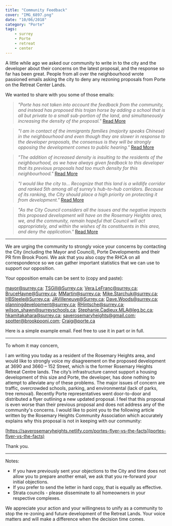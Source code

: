 ```yaml
---
title: "Community Feedback"
cover: "IMG_6897.png"
date: "10/06/2018"
category: "Porte"
tags:
    - surrey
    - Porte
    - retreat
    - center
---
```


A little while ago we asked our community to write in to the city and the developer about their concerns on the latest proposal, and the response so far has been great.  People from all over the neighbourhood wrote passioned emails asking the city to deny any rezoning proposals from Porte on the Retreat Center Lands.

We wanted to share with you some of those emails:

>_"Porte has not taken into account the feedback from the community, and instead has proposed this trojan horse by adding a school that is all but private to a small sub-portion of the land, and simultaneously increasing the density of the proposal."_
  [Read More](letter-001.pdf)

 >_"I am in contact of the immigrants families (majority speaks Chinese) in the neighbourhood and even though they are slower in response to the developer proposals, the consensus is they will be strongly opposing the development comes to public hearing."_ [Read More](letter-003.pdf)

 >_"The addition of increased density is insulting to the residents of the neighbourhood, as we have always given feedback to this developer that its previous proposals had too much density for this neighbourhood."_ [Read More](letter-004.pdf)
 
>_"I would like the city to… Recognize that this land is a wildlife corridor and ranked 5th among all of surrey’s hub-to-hub corridors. Because of its ranking, the City should place a high priority on protecting it from development."_ [Read More](letter-005.pdf)
 
>_"As the City Council considers all the issues and the negative impacts this proposed development will have on the Rosemary Heights area, we, and the community, remain hopeful that Council will act appropriately, and within the wishes of its constituents in this area, and deny the application."_ [Read More](letter-006.pdf)


 
****************************
We are urging the community to strongly voice your concerns by contacting the City (including the Mayor and Council), Porte Developments and their PR firm Brook Pooni.   We ask that you also copy the RHCA on all correspondence so we can gather important statistics that we can use to support our opposition.

Your opposition emails can be sent to (copy and paste):

mayor@surrey.ca; TSGill@Surrey.ca; Vera.LeFranc@surrey.ca; BruceHayne@Surrey.ca; MMartin@surrey.ca; Mike.Starchuk@surrey.ca; HBSteele@Surrey.ca; JAVilleneuve@Surrey.ca; Dave.Woods@surrey.ca; planningdevelopment@surrey.ca; RHintsche@surrey.ca; wilson_shawn@surreyschools.ca; Stephanie.Cadieux.MLA@leg.bc.ca; hkamitakahara@surrey.ca; saverosemaryheights@gmail.com; spotter@brookpooni.com; Craig@porte.ca

Here is a simple example email.  Feel free to use it in part or in full.
****************************
To whom it may concern,

I am writing you today as a resident of the Rosemary Heights area, and would like to strongly voice my disagreement on the proposed development at 3690 and 3660 – 152 Street, which is the former Rosemary Heights Retreat Centre lands.  The city’s infrastructure cannot support a housing development of this size and Porte, the developer, has done nothing to attempt to alleviate any of these problems.  The major issues of concern are traffic, overcrowded schools, parking, and environmental (lack of parks, tree removal).  Recently Porte representatives went door-to-door and distributed a flyer outlining a new updated proposal.  I feel that this proposal is even worse than their previous proposal and does not address any of the community's concerns.  I would like to point you to the following article written by the Rosemary Heights Community Association which accurately explains why this proposal is not in keeping with our community:

[https://saverosemaryheights.netlify.com/portes-flyer-vs-the-facts](portes-flyer-vs-the-facts)

Thank you.
****************************

Notes: 
*	If you have previously sent your objections to the City and time does not allow you to prepare another email, we ask that you re-forward your initial objections.
*	If you prefer to send the letter in hard copy, that is equally as effective.
*	Strata councils - please disseminate to all homeowners in your respective complexes.

We appreciate your action and your willingness to unify as a community to stop the re-zoning and future development of the Retreat Lands.  Your voice matters and will make a difference when the decision time comes.
